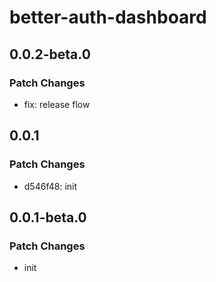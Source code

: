 # better-auth-dashboard

## 0.0.2-beta.0

### Patch Changes

- fix: release flow

## 0.0.1

### Patch Changes

- d546f48: init

## 0.0.1-beta.0

### Patch Changes

- init
